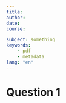 ```yaml
---
title:
author:
date:
course:

subject: something
keywords:
    - pdf
    - metadata
lang: "en"
---
```


# Question 1

